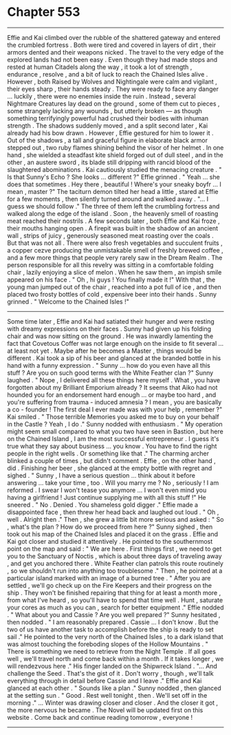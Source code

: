 
# Chapter 553


---

Effie and Kai climbed over the rubble of the shattered gateway and entered the crumbled fortress . Both were tired and covered in layers of dirt , their armors dented and their weapons nicked . The travel to the very edge of the explored lands had not been easy .
Even though they had made stops and rested at human Citadels along the way , it took a lot of strength , endurance , resolve , and a bit of luck to reach the Chained Isles alive .
However , both Raised by Wolves and Nightingale were calm and vigilant , their eyes sharp , their hands steady . They were ready to face any danger … luckily , there were no enemies inside the ruin .
Instead , several Nightmare Creatures lay dead on the ground , some of them cut to pieces , some strangely lacking any wounds , but utterly broken — as though something terrifyingly powerful had crushed their bodies with inhuman strength .
The shadows suddenly moved , and a split second later , Kai already had his bow drawn . However , Effie gestured for him to lower it .
Out of the shadows , a tall and graceful figure in elaborate black armor stepped out , two ruby flames shining behind the visor of her helmet . In one hand , she wielded a steadfast kite shield forged out of dull steel , and in the other , an austere sword , its blade still dripping with rancid blood of the slaughtered abominations .
Kai cautiously studied the menacing creature .
" Is that Sunny's Echo ? She looks … different ?"
Effie grinned .
" Yeah … she does that sometimes . Hey there , beautiful ! Where's your sneaky boyfr ... I mean , master ?"
The taciturn demon tilted her head a little , stared at Effie for a few moments , then silently turned around and walked away .
"... I guess we should follow ."
The three of them left the crumbling fortress and walked along the edge of the island . Soon , the heavenly smell of roasting meat reached their nostrils .
A few seconds later , both Effie and Kai froze , their mouths hanging open .
A firepit was built in the shadow of an ancient wall , strips of juicy , generously seasoned meat roasting over the coals .
But that was not all .
There were also fresh vegetables and succulent fruits , a copper cezve producing the unmistakable smell of freshly brewed coffee , and a few more things that people very rarely saw in the Dream Realm .
The person responsible for all this revelry was sitting in a comfortable folding chair , lazily enjoying a slice of melon .
When he saw them , an impish smile appeared on his face .
" Oh , hi guys ! You finally made it !"
With that , the young man jumped out of the chair , reached into a pot full of ice , and then placed two frosty bottles of cold , expensive beer into their hands .
Sunny grinned .
" Welcome to the Chained Isles !"
***
Some time later , Effie and Kai had satiated their hunger and were resting with dreamy expressions on their faces . Sunny had given up his folding chair and was now sitting on the ground . He was inwardly lamenting the fact that Covetous Coffer was not large enough on the inside to fit several ... at least not yet . Maybe after he becomes a Master , things would be different .
Kai took a sip of his beer and glanced at the branded bottle in his hand with a funny expression .
" Sunny … how do you even have all this stuff ? Are you on such good terms with the White Feather clan ?"
Sunny laughed .
" Nope , I delivered all these things here myself . What , you have forgotten about my Brilliant Emporium already ? It seems that Aiko had not hounded you for an endorsement hard enough … or maybe too hard , and you're suffering from trauma - induced amnesia ? I mean , you are basically a co - founder ! The first deal I ever made was with your help , remember ?"
Kai smiled .
" Those terrible Memories you asked me to buy on your behalf in the Castle ? Yeah , I do ."
Sunny nodded with enthusiasm .
" My operation might seem small compared to what you two have seen in Bastion , but here on the Chained Island , I am the most successful entrepreneur . I guess it's true what they say about business … you know . You have to find the right people in the right wells . Or something like that ."
The charming archer blinked a couple of times , but didn't comment .
Effie , on the other hand , did . Finishing her beer , she glanced at the empty bottle with regret and sighed .
" Sunny , I have a serious question … think about it before answering … take your time , too . Will you marry me ? No , seriously ! I am reformed . I swear I won't tease you anymore … I won't even mind you having a girlfriend ! Just continue supplying me with all this stuff !"
He sneered .
" No . Denied . You shameless gold digger ."
Effie made a disappointed face , then threw her head back and laughed out loud .
" Oh , well . Alright then ."
Then , she grew a little bit more serious and asked :
" So , what's the plan ? How do we proceed from here ?"
Sunny sighed , then took out his map of the Chained Isles and placed it on the grass .
Effie and Kai got closer and studied it attentively .
He pointed to the southernmost point on the map and said :
" We are here . First things first , we need to get you to the Sanctuary of Noctis , which is about three days of traveling away , and get you anchored there . White Feather clan patrols this route routinely , so we shouldn't run into anything too troublesome ."
Then , he pointed at a particular island marked with an image of a burned tree .
" After you are settled , we'll go check up on the Fire Keepers and their progress on the ship . They won't be finished repairing that thing for at least a month more , from what I've heard , so you'll have to spend that time well . Hunt , saturate your cores as much as you can , search for better equipment ."
Effie nodded .
" What about you and Cassie ? Are you well prepared ?"
Sunny hesitated , then nodded .
" I am reasonably prepared . Cassie … I don't know . But the two of us have another task to accomplish before the ship is ready to set sail ."
He pointed to the very north of the Chained Isles , to a dark island that was almost touching the foreboding slopes of the Hollow Mountains .
" There is something we need to retrieve from the Night Temple . If all goes well , we'll travel north and come back within a month . If it takes longer , we will rendezvous here ."
His finger landed on the Shipwreck Island .
"... And challenge the Seed . That's the gist of it . Don't worry , though , we'll talk everything through in detail before Cassie and I leave ."
Effie and Kai glanced at each other .
" Sounds like a plan ."
Sunny nodded , then glanced at the setting sun .
" Good . Rest well tonight , then . We'll set off in the morning ."
... Winter was drawing closer and closer .
And the closer it got , the more nervous he became .
The Novel will be updated first on this website . Come back and continue reading tomorrow , everyone !

---

